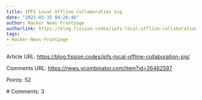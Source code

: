 ```yaml
---
title: IPFS Local Offline Collaboration Sig
date: "2021-03-15 04:20:46"
author: Hacker News Frontpage
authorlink: https://blog.fission.codes/ipfs-local-offline-collaboration-sig/
tags:
- Hacker-News-Frontpage
---
```


<p>Article URL: <a href="https://blog.fission.codes/ipfs-local-offline-collaboration-sig/">https://blog.fission.codes/ipfs-local-offline-collaboration-sig/</a></p>
<p>Comments URL: <a href="https://news.ycombinator.com/item?id=26462597">https://news.ycombinator.com/item?id=26462597</a></p>
<p>Points: 52</p>
<p># Comments: 3</p>
